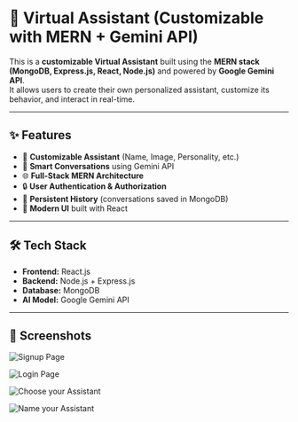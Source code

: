 
# 🧠 Virtual Assistant (Customizable with MERN + Gemini API)

This is a **customizable Virtual Assistant** built using the **MERN stack (MongoDB, Express.js, React, Node.js)** and powered by **Google Gemini API**.  
It allows users to create their own personalized assistant, customize its behavior, and interact in real-time.

---

## ✨ Features
- 🔧 **Customizable Assistant** (Name, Image, Personality, etc.)
- 💬 **Smart Conversations** using Gemini API
- 🌐 **Full-Stack MERN Architecture**
- 🔒 **User Authentication & Authorization**
- 💾 **Persistent History** (conversations saved in MongoDB)
- 🎨 **Modern UI** built with React

---

## 🛠️ Tech Stack
- **Frontend:** React.js  
- **Backend:** Node.js + Express.js  
- **Database:** MongoDB  
- **AI Model:** Google Gemini API  

---

## 📸 Screenshots

![Signup Page](https://drive.google.com/uc?export=view&id=1N5FAUvPNujtd2UuHphwc6cu2LJuq1Ja3)

![Login Page](https://drive.google.com/file/d/1nIvtSHV2AjCmb4154v9jSNvCndeu0PTN/view?usp=sharing)

![Choose your Assistant](https://drive.google.com/file/d/1VVQGaSifVCpjqP0TGjzhF0jVSTZkmVdr/view?usp=sharing)

![Name your Assistant](https://drive.google.com/file/d/1O-iH1gkLNgD9lC6Olt9Exjp9gnPLJYIQ/view?usp=sharing)
